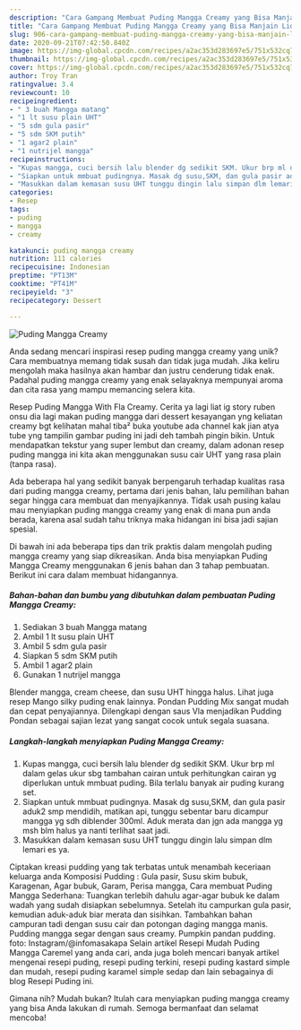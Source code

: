 ```yaml
---
description: "Cara Gampang Membuat Puding Mangga Creamy yang Bisa Manjain Lidah"
title: "Cara Gampang Membuat Puding Mangga Creamy yang Bisa Manjain Lidah"
slug: 906-cara-gampang-membuat-puding-mangga-creamy-yang-bisa-manjain-lidah
date: 2020-09-21T07:42:50.840Z
image: https://img-global.cpcdn.com/recipes/a2ac353d283697e5/751x532cq70/puding-mangga-creamy-foto-resep-utama.jpg
thumbnail: https://img-global.cpcdn.com/recipes/a2ac353d283697e5/751x532cq70/puding-mangga-creamy-foto-resep-utama.jpg
cover: https://img-global.cpcdn.com/recipes/a2ac353d283697e5/751x532cq70/puding-mangga-creamy-foto-resep-utama.jpg
author: Troy Tran
ratingvalue: 3.4
reviewcount: 10
recipeingredient:
- " 3 buah Mangga matang"
- "1 lt susu plain UHT"
- "5 sdm gula pasir"
- "5 sdm SKM putih"
- "1 agar2 plain"
- "1 nutrijel mangga"
recipeinstructions:
- "Kupas mangga, cuci bersih lalu blender dg sedikit SKM. Ukur brp ml dalam gelas ukur sbg tambahan cairan untuk perhitungkan cairan yg diperlukan untuk mmbuat puding. Bila terlalu banyak air puding kurang set."
- "Siapkan untuk mmbuat pudingnya. Masak dg susu,SKM, dan gula pasir aduk2 smp mendidih, matikan api, tunggu sebentar baru dicampur mangga yg sdh diblender 300ml. Aduk merata dan jgn ada mangga yg msh blm halus ya nanti terlihat saat jadi."
- "Masukkan dalam kemasan susu UHT tunggu dingin lalu simpan dlm lemari es ya."
categories:
- Resep
tags:
- puding
- mangga
- creamy

katakunci: puding mangga creamy 
nutrition: 111 calories
recipecuisine: Indonesian
preptime: "PT13M"
cooktime: "PT41M"
recipeyield: "3"
recipecategory: Dessert

---
```



![Puding Mangga Creamy](https://img-global.cpcdn.com/recipes/a2ac353d283697e5/751x532cq70/puding-mangga-creamy-foto-resep-utama.jpg)

Anda sedang mencari inspirasi resep puding mangga creamy yang unik? Cara membuatnya memang tidak susah dan tidak juga mudah. Jika keliru mengolah maka hasilnya akan hambar dan justru cenderung tidak enak. Padahal puding mangga creamy yang enak selayaknya mempunyai aroma dan cita rasa yang mampu memancing selera kita.

Resep Puding Mangga With Fla Creamy. Cerita ya lagi liat ig story ruben onsu dia lagi makan puding mangga dari dessert kesayangan yng keliatan creamy bgt kelihatan mahal tiba² buka youtube ada channel kak jian atya tube yng tampilin gambar puding ini jadi deh tambah pingin bikin. Untuk mendapatkan tekstur yang super lembut dan creamy, dalam adonan resep puding mangga ini kita akan menggunakan susu cair UHT yang rasa plain (tanpa rasa).

Ada beberapa hal yang sedikit banyak berpengaruh terhadap kualitas rasa dari puding mangga creamy, pertama dari jenis bahan, lalu pemilihan bahan segar hingga cara membuat dan menyajikannya. Tidak usah pusing kalau mau menyiapkan puding mangga creamy yang enak di mana pun anda berada, karena asal sudah tahu triknya maka hidangan ini bisa jadi sajian spesial.


Di bawah ini ada beberapa tips dan trik praktis dalam mengolah puding mangga creamy yang siap dikreasikan. Anda bisa menyiapkan Puding Mangga Creamy menggunakan 6 jenis bahan dan 3 tahap pembuatan. Berikut ini cara dalam membuat hidangannya.

<!--inarticleads1-->

##### Bahan-bahan dan bumbu yang dibutuhkan dalam pembuatan Puding Mangga Creamy:

1. Sediakan  3 buah Mangga matang
1. Ambil 1 lt susu plain UHT
1. Ambil 5 sdm gula pasir
1. Siapkan 5 sdm SKM putih
1. Ambil 1 agar2 plain
1. Gunakan 1 nutrijel mangga


Blender mangga, cream cheese, dan susu UHT hingga halus. Lihat juga resep Mango silky puding enak lainnya. Pondan Pudding Mix sangat mudah dan cepat penyajiannya. Dilengkapi dengan saus Vla menjadikan Pudding Pondan sebagai sajian lezat yang sangat cocok untuk segala suasana. 

<!--inarticleads2-->

##### Langkah-langkah menyiapkan Puding Mangga Creamy:

1. Kupas mangga, cuci bersih lalu blender dg sedikit SKM. Ukur brp ml dalam gelas ukur sbg tambahan cairan untuk perhitungkan cairan yg diperlukan untuk mmbuat puding. Bila terlalu banyak air puding kurang set.
1. Siapkan untuk mmbuat pudingnya. Masak dg susu,SKM, dan gula pasir aduk2 smp mendidih, matikan api, tunggu sebentar baru dicampur mangga yg sdh diblender 300ml. Aduk merata dan jgn ada mangga yg msh blm halus ya nanti terlihat saat jadi.
1. Masukkan dalam kemasan susu UHT tunggu dingin lalu simpan dlm lemari es ya.


Ciptakan kreasi pudding yang tak terbatas untuk menambah keceriaan keluarga anda Komposisi Pudding : Gula pasir, Susu skim bubuk, Karagenan, Agar bubuk, Garam, Perisa mangga, Cara membuat Puding Mangga Sederhana: Tuangkan terlebih dahulu agar-agar bubuk ke dalam wadah yang sudah disiapkan sebelumnya. Setelah itu campurkan gula pasir, kemudian aduk-aduk biar merata dan sisihkan. Tambahkan bahan campuran tadi dengan susu cair dan potongan daging mangga manis. Pudding mangga segar dengan saus creamy. Pumpkin pandan pudding. foto: Instagram/@infomasakapa Selain artikel Resepi Mudah Puding Mangga Caremel yang anda cari, anda juga boleh mencari banyak artikel mengenai resepi puding, resepi puding terkini, resepi puding kastard simple dan mudah, resepi puding karamel simple sedap dan lain sebagainya di blog Resepi Puding ini. 

Gimana nih? Mudah bukan? Itulah cara menyiapkan puding mangga creamy yang bisa Anda lakukan di rumah. Semoga bermanfaat dan selamat mencoba!
